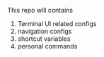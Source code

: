 This repo will contains
1. Terminal UI related configs
2. navigation configs
3. shortcut variables
4. personal commands 

